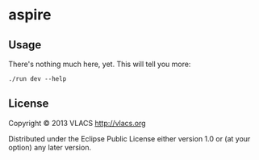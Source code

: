 # aspire


## Usage

There's nothing much here, yet. This will tell you more:
```
./run dev --help
```

## License

Copyright © 2013 VLACS http://vlacs.org

Distributed under the Eclipse Public License either version 1.0 or (at
your option) any later version.
